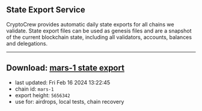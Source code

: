 ## State Export Service
CryptoCrew provides automatic daily state exports for all chains we validate. State export files can be used as genesis files and are a snapshot of the current blockchain state, including all validators, accounts, balances and delegations.

---
**Download: [mars-1 state export](https://dl-eu2.ccvalidators.com/SERVICE/mars/mars-1_export_5656342.json)**
---

- last updated: Fri Feb 16 2024 13:22:45
- chain id: `mars-1`
- export height: `5656342`
- use for: airdrops, local tests, chain recovery
